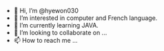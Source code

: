 - 👋 Hi, I’m @hyewon030
- 👀 I’m interested in computer and French language.
- 🌱 I’m currently learning JAVA.
- 💞️ I’m looking to collaborate on ...
- 📫 How to reach me ...

<!---
hyewon030/hyewon030 is a ✨ special ✨ repository because its `README.md` (this file) appears on your GitHub profile.
You can click the Preview link to take a look at your changes.
--->
